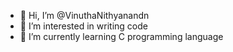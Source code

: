 - 👋 Hi, I’m @VinuthaNithyanandn
- 👀 I’m interested in writing code
- 🌱 I’m currently learning C programming language
